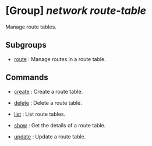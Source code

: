 # [Group] _network route-table_

Manage route tables.

## Subgroups

- [route](/Commands/network/route-table/route/readme.md)
: Manage routes in a route table.

## Commands

- [create](/Commands/network/route-table/_create.md)
: Create a route table.

- [delete](/Commands/network/route-table/_delete.md)
: Delete a route table.

- [list](/Commands/network/route-table/_list.md)
: List route tables.

- [show](/Commands/network/route-table/_show.md)
: Get the details of a route table.

- [update](/Commands/network/route-table/_update.md)
: Update a route table.
